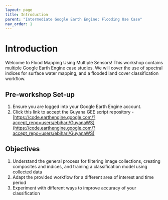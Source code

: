 ```yaml
---
layout: page
title: Introduction
parent: "Intermediate Google Earth Engine: Flooding Use Case"
nav_order: 1
---
```


# Introduction

Welcome to Flood Mapping Using Multiple Sensors! This workshop contains multiple Google Earth Engine case studies. We will cover the use of spectral indices for surface water mapping, and a flooded land cover classification workflow. 

## Pre-workshop Set-up
1. Ensure you are logged into your Google Earth Engine account.
2. Click this link to accept the Guyana GEE script repository - [https://code.earthengine.google.com/?accept_repo=users/ebihari/GuyanaWS](https://code.earthengine.google.com/?accept_repo=users/ebihari/GuyanaWS)

## Objectives
1. Understand the general process for filtering image collections, creating composites and indices, and training a classification model using collected data
2. Adapt the provided workflow for a different area of interest and time period
3. Experiment with different ways to improve accuracy of your classification

